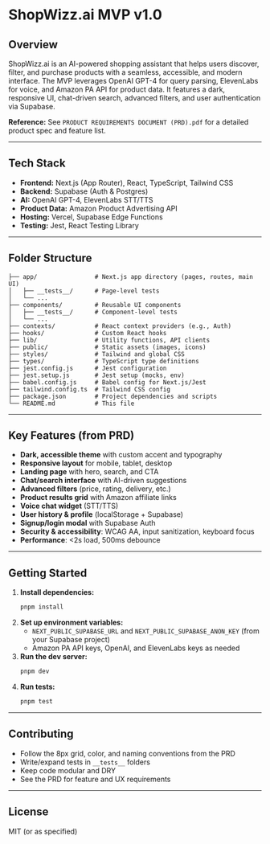 # ShopWizz.ai MVP v1.0

## Overview
ShopWizz.ai is an AI-powered shopping assistant that helps users discover, filter, and purchase products with a seamless, accessible, and modern interface. The MVP leverages OpenAI GPT-4 for query parsing, ElevenLabs for voice, and Amazon PA API for product data. It features a dark, responsive UI, chat-driven search, advanced filters, and user authentication via Supabase.

**Reference:** See `PRODUCT REQUIREMENTS DOCUMENT (PRD).pdf` for a detailed product spec and feature list.

---

## Tech Stack
- **Frontend:** Next.js (App Router), React, TypeScript, Tailwind CSS
- **Backend:** Supabase (Auth & Postgres)
- **AI:** OpenAI GPT-4, ElevenLabs STT/TTS
- **Product Data:** Amazon Product Advertising API
- **Hosting:** Vercel, Supabase Edge Functions
- **Testing:** Jest, React Testing Library

---

## Folder Structure
```
├── app/                # Next.js app directory (pages, routes, main UI)
│   ├── __tests__/      # Page-level tests
│   └── ...
├── components/         # Reusable UI components
│   ├── __tests__/      # Component-level tests
│   └── ...
├── contexts/           # React context providers (e.g., Auth)
├── hooks/              # Custom React hooks
├── lib/                # Utility functions, API clients
├── public/             # Static assets (images, icons)
├── styles/             # Tailwind and global CSS
├── types/              # TypeScript type definitions
├── jest.config.js      # Jest configuration
├── jest.setup.js       # Jest setup (mocks, env)
├── babel.config.js     # Babel config for Next.js/Jest
├── tailwind.config.ts  # Tailwind CSS config
├── package.json        # Project dependencies and scripts
└── README.md           # This file
```

---

## Key Features (from PRD)
- **Dark, accessible theme** with custom accent and typography
- **Responsive layout** for mobile, tablet, desktop
- **Landing page** with hero, search, and CTA
- **Chat/search interface** with AI-driven suggestions
- **Advanced filters** (price, rating, delivery, etc.)
- **Product results grid** with Amazon affiliate links
- **Voice chat widget** (STT/TTS)
- **User history & profile** (localStorage + Supabase)
- **Signup/login modal** with Supabase Auth
- **Security & accessibility**: WCAG AA, input sanitization, keyboard focus
- **Performance**: <2s load, 500ms debounce

---

## Getting Started
1. **Install dependencies:**
   ```sh
   pnpm install
   ```
2. **Set up environment variables:**
   - `NEXT_PUBLIC_SUPABASE_URL` and `NEXT_PUBLIC_SUPABASE_ANON_KEY` (from your Supabase project)
   - Amazon PA API keys, OpenAI, and ElevenLabs keys as needed
3. **Run the dev server:**
   ```sh
   pnpm dev
   ```
4. **Run tests:**
   ```sh
   pnpm test
   ```

---

## Contributing
- Follow the 8px grid, color, and naming conventions from the PRD
- Write/expand tests in `__tests__` folders
- Keep code modular and DRY
- See the PRD for feature and UX requirements

---

## License
MIT (or as specified) 